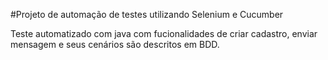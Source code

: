 #Projeto de automação de testes utilizando Selenium e Cucumber

Teste automatizado com java com fucionalidades de criar cadastro, enviar mensagem e seus cenários são descritos em BDD.